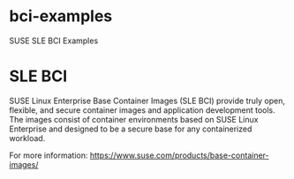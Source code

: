 # bci-examples
SUSE SLE BCI Examples

# SLE BCI
SUSE Linux Enterprise Base Container Images (SLE BCI) provide truly open, flexible, and secure container images and application development tools. The images consist of container environments based on SUSE Linux Enterprise and designed to be a secure base for any containerized workload.

For more information: https://www.suse.com/products/base-container-images/

